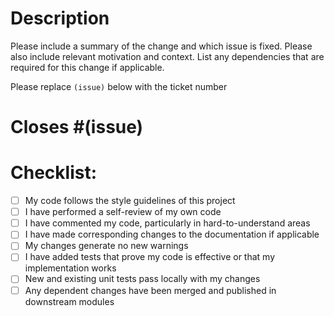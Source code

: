 # Description

Please include a summary of the change and which issue is fixed. Please also include relevant motivation and context. List any dependencies that are required for this change if applicable.

Please replace `(issue)` below with the ticket number

# Closes #(issue)

# Checklist:

- [ ] My code follows the style guidelines of this project
- [ ] I have performed a self-review of my own code
- [ ] I have commented my code, particularly in hard-to-understand areas
- [ ] I have made corresponding changes to the documentation if applicable
- [ ] My changes generate no new warnings
- [ ] I have added tests that prove my code is effective or that my implementation works
- [ ] New and existing unit tests pass locally with my changes
- [ ] Any dependent changes have been merged and published in downstream modules
